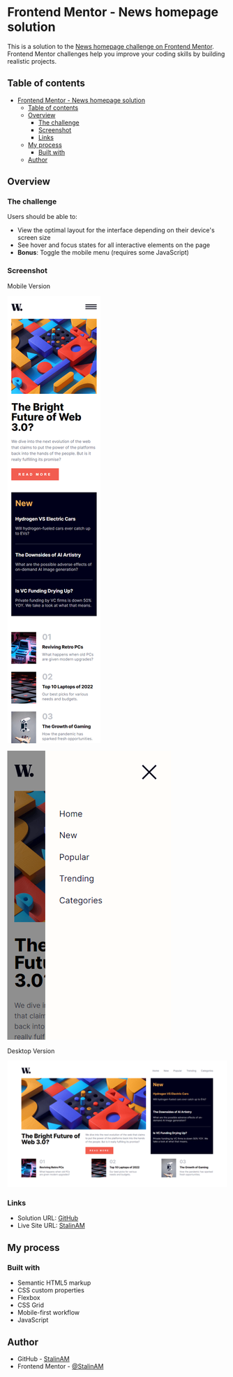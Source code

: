 # Frontend Mentor - News homepage solution

This is a solution to the [News homepage challenge on Frontend Mentor](https://www.frontendmentor.io/challenges/news-homepage-H6SWTa1MFl). Frontend Mentor challenges help you improve your coding skills by building realistic projects. 

## Table of contents

- [Frontend Mentor - News homepage solution](#frontend-mentor---news-homepage-solution)
  - [Table of contents](#table-of-contents)
  - [Overview](#overview)
    - [The challenge](#the-challenge)
    - [Screenshot](#screenshot)
    - [Links](#links)
  - [My process](#my-process)
    - [Built with](#built-with)
  - [Author](#author)

## Overview

### The challenge

Users should be able to:

- View the optimal layout for the interface depending on their device's screen size
- See hover and focus states for all interactive elements on the page
- **Bonus**: Toggle the mobile menu (requires some JavaScript)

### Screenshot

Mobile Version

![](./assets/images/screenshot1.png)

![](./assets/images/screenshot3.png)

Desktop Version

![](./assets/images/screenshot2.png)

### Links

- Solution URL: [GitHub](https://github.com/StalinAM/news)
- Live Site URL: [StalinAM](https://stalinam.github.io/news/)

## My process

### Built with

- Semantic HTML5 markup
- CSS custom properties
- Flexbox
- CSS Grid
- Mobile-first workflow
- JavaScript

## Author

- GitHub - [StalinAM](https://github.com/StalinAM)
- Frontend Mentor - [@StalinAM](https://www.frontendmentor.io/profile/StalinAM)